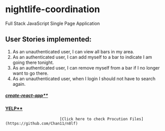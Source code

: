 # nightlife-coordination
Full Stack JavaScript Single Page Application

## User Stories implemented:
1. As an unauthenticated user, I can view all bars in my area.
2. As an authenticated user, I can add myself to a bar to indicate I am going there tonight.
3. As an authenticated user, I can remove myself from a bar if I no longer want to go there.
4. As an unauthenticated user, when I login I should not have to search again.


##### [create-react-app**](https://github.com/facebookincubator/create-react-app)
#### [YELP**](https://www.yelp.com/developers/documentation/v3)

                            
                            [Click here to check Procution Files](https://github.com/Chan11/n8lf)
